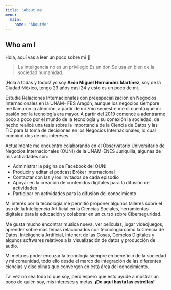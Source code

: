 ```yaml
---
title: 'About me'
menu:
  main:
    name: "AboutMe"
---
```


## Who am I

Hola, aquí vas a leer un poco sobre mi 🤩

> La Inteligencia no es un privilegio
> Es un don
> Se usa en bien de la sociedad humanidad.

¡Hola a todas y todos! yo soy **Arón Miguel Hernández Martínez**, soy de la Ciudad México, tengo 23 años casi 24 y esto es un poco de mi.

Estudie Relaciones Internacionales con preespecialización en Negocios Internacionales en la UNAM- FES Aragón,
aunque los negocios siempore me llamaron la atención, a partir de mi 7mo semestre me di cuenta que mi pasión por la tecnología era mayor.
A partir del 2019 comencé a adentrarme poco a poco por el mundo de la tecnología y su conexión la sociedad, de hecho realicé una tesis
sobre la importancia de la Ciencia de Datos y las TIC para la toma de decisiones en los Negocios Internacionales, lo cual combinó dos
de mis intereses.

Actualmente me encuentro colaborando en el Observatorio Universitario de Negocios Internacionales (OUNI) de la UNAM-ENES Juriquilla, algunas de
mis actividades son:

- Administrar la página de Facebook del OUNI 
- Producir y editar el podcast Bróker Internacional
- Contactar con las y los invitados de cada episodio
- Apoyar en la creación de contenidos digitales para la difusión de actividades
- Participar en actividades para la difusión del conocimiento 

Mi interés por la tecnología me permitió proponer algunos talleres sobre el uso de la Inteligencia Artificial en la Ciencias Sociales, 
herramientas digitales para la educación y colaborar en un curso sobre Ciberseguridad.

Me gusta mucho encontrar música nueva, ver películas, jugar videojuegos, aprender sobre más temas relacionados con tecnología como
la Ciencia de Datos, Inteligencia Artificial, Intenert de las Cosas, Gémelos Digitales y algunos softwares relativos a la visualización
de datos y producción de audio.

Mi meta es poder encuzar la tecnología siempre en beneficio de la sociedad y mi comunidad, todo ello desde el marco de integración de las
diferentes ciencias y disciplinas que convergen en está área del conocimiento.

Tal vez no sea todo lo que soy, pero espero que esto ayude a mostrar un poco de quién soy, mis intereses y metas. **¡De aquí hasta las estrellas!**

